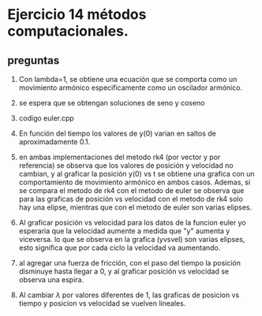 # Ejercicio 14 métodos computacionales.
## preguntas
1. Con lambda=1, se obtiene una ecuación que se comporta como un movimiento armónico especificamente como un oscilador armónico.

2. se espera que se obtengan soluciones de seno y coseno

3. codigo euler.cpp

4. En función del tiempo los valores de y(0) varian en saltos de aproximadamente 0.1. 

5. en ambas implementaciones del metodo rk4 (por vector y por referencia) se observa que los valores de posición y velocidad no cambian, y al graficar la posición y(0) vs t se obtiene una grafica con un comportamiento de movimiento armónico en ambos casos. Ademas, si se compara el metodo de rk4 con el metodo de euler se observa que para las graficas de posición vs velocidad con el metodo de rk4 solo hay una elipse, mientras que con el metodo de euler son varias elipses.

6. Al graficar posición vs velocidad para los datos de la funcion euler yo esperaria que la velocidad aumente a medida que "y" aumenta y viceversa. lo que se observa en la grafica (yvsvel) son varias elipses, esto significa que por cada ciclo la velocidad va aumentando.

7. al agregar una fuerza de fricción, con el paso del tiempo la posición disminuye hasta llegar a 0, y al graficar posición vs velocidad se observa una espira. 

8. Al cambiar $\lambda$ por valores diferentes de 1, las graficas de posicion vs tiempo y posicion vs velocidad se vuelven lineales.

